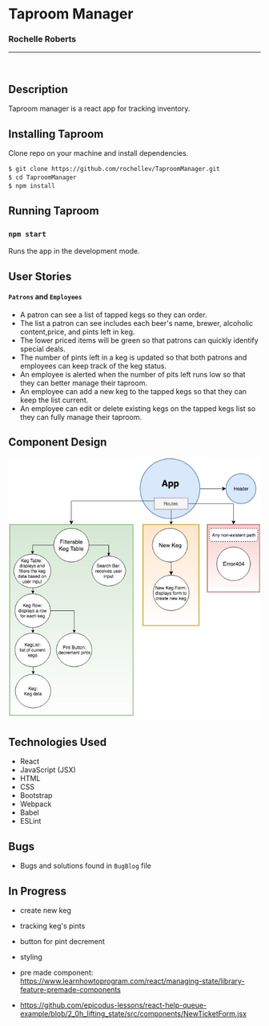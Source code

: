 # Taproom Manager
### Rochelle Roberts<br/>
---

<br/>

## Description

Taproom manager is a react app for tracking inventory.


## Installing Taproom

Clone repo on your machine and install dependencies.

```sh
$ git clone https://github.com/rochellev/TaproomManager.git
$ cd TaproomManager
$ npm install
```


## Running Taproom

### `npm start`

Runs the app in the development mode.<br>


## User Stories

#### `Patrons` and `Employees`
- A patron can see a list of tapped kegs so they can order.
- The list a patron can see includes each beer's name, brewer, alcoholic content,price, and pints left in keg.
- The lower priced items will be green so that patrons can quickly identify special deals.
- The number of pints left in a keg is updated so that both patrons and employees can keep track of the keg status.
- An employee is alerted when the number of pits left runs low so that they can better manage their taproom.
- An employee can add a new keg to the tapped kegs so that they can keep the list current.
- An employee can edit or delete existing kegs on the tapped kegs list so they can fully manage their taproom.


## Component Design

![component graph](src/assets/img/TaproomManager.jpg)


## Technologies Used

* React
* JavaScript (JSX)
* HTML
* CSS
* Bootstrap
* Webpack
* Babel
* ESLint


## Bugs
* Bugs and solutions found in `BugBlog` file


## In Progress
- create new keg
- tracking keg's pints
- button for pint decrement
- styling
- pre made component: https://www.learnhowtoprogram.com/react/managing-state/library-feature-premade-components

- https://github.com/epicodus-lessons/react-help-queue-example/blob/2_0h_lifting_state/src/components/NewTicketForm.jsx


